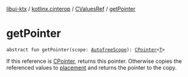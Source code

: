 [libui-ktx](../../index.md) / [kotlinx.cinterop](../index.md) / [CValuesRef](index.md) / [getPointer](./get-pointer.md)

# getPointer

`abstract fun getPointer(scope: `[`AutofreeScope`](../-autofree-scope/index.md)`): `[`CPointer`](../-c-pointer/index.md)`<`[`T`](index.md#T)`>`

If this reference is [CPointer](../-c-pointer/index.md), returns this pointer.
Otherwise copies the referenced values to [placement](#) and returns the pointer to the copy.

